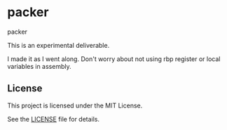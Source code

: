 # packer
packer

This is an experimental deliverable.

I made it as I went along.
Don't worry about not using rbp register or local variables in assembly.

## License
This project is licensed under the MIT License.

See the [LICENSE](https://github.com/shuichiro-endo/packer/blob/main/LICENSE) file for details.
